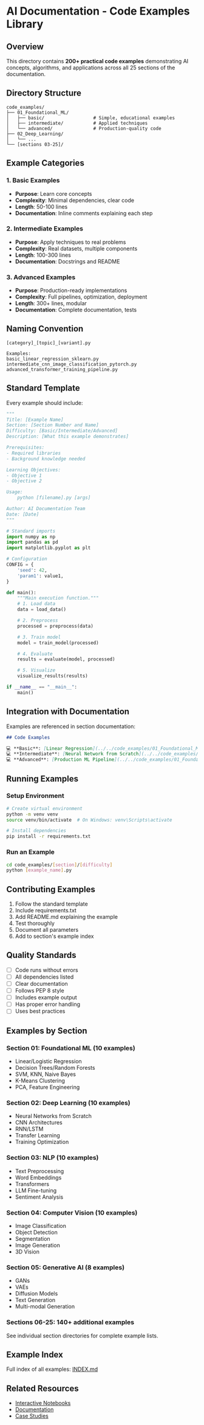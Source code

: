 # AI Documentation - Code Examples Library

## Overview

This directory contains **200+ practical code examples** demonstrating AI concepts, algorithms, and applications across all 25 sections of the documentation.

## Directory Structure

```
code_examples/
├── 01_Foundational_ML/
│   ├── basic/                  # Simple, educational examples
│   ├── intermediate/           # Applied techniques
│   └── advanced/               # Production-quality code
├── 02_Deep_Learning/
│   └── ...
└── [sections 03-25]/
```

## Example Categories

### 1. Basic Examples
- **Purpose**: Learn core concepts
- **Complexity**: Minimal dependencies, clear code
- **Length**: 50-100 lines
- **Documentation**: Inline comments explaining each step

### 2. Intermediate Examples
- **Purpose**: Apply techniques to real problems
- **Complexity**: Real datasets, multiple components
- **Length**: 100-300 lines
- **Documentation**: Docstrings and README

### 3. Advanced Examples
- **Purpose**: Production-ready implementations
- **Complexity**: Full pipelines, optimization, deployment
- **Length**: 300+ lines, modular
- **Documentation**: Complete documentation, tests

## Naming Convention

```
[category]_[topic]_[variant].py

Examples:
basic_linear_regression_sklearn.py
intermediate_cnn_image_classification_pytorch.py
advanced_transformer_training_pipeline.py
```

## Standard Template

Every example should include:

```python
"""
Title: [Example Name]
Section: [Section Number and Name]
Difficulty: [Basic/Intermediate/Advanced]
Description: [What this example demonstrates]

Prerequisites:
- Required libraries
- Background knowledge needed

Learning Objectives:
- Objective 1
- Objective 2

Usage:
    python [filename].py [args]

Author: AI Documentation Team
Date: [Date]
"""

# Standard imports
import numpy as np
import pandas as pd
import matplotlib.pyplot as plt

# Configuration
CONFIG = {
    'seed': 42,
    'param1': value1,
}

def main():
    """Main execution function."""
    # 1. Load data
    data = load_data()

    # 2. Preprocess
    processed = preprocess(data)

    # 3. Train model
    model = train_model(processed)

    # 4. Evaluate
    results = evaluate(model, processed)

    # 5. Visualize
    visualize_results(results)

if __name__ == "__main__":
    main()
```

## Integration with Documentation

Examples are referenced in section documentation:

```markdown
## Code Examples

💻 **Basic**: [Linear Regression](../../code_examples/01_Foundational_ML/basic/linear_regression.py)
💻 **Intermediate**: [Neural Network from Scratch](../../code_examples/01_Foundational_ML/intermediate/neural_network_scratch.py)
💻 **Advanced**: [Production ML Pipeline](../../code_examples/01_Foundational_ML/advanced/production_pipeline.py)
```

## Running Examples

### Setup Environment

```bash
# Create virtual environment
python -m venv venv
source venv/bin/activate  # On Windows: venv\Scripts\activate

# Install dependencies
pip install -r requirements.txt
```

### Run an Example

```bash
cd code_examples/[section]/[difficulty]
python [example_name].py
```

## Contributing Examples

1. Follow the standard template
2. Include requirements.txt
3. Add README.md explaining the example
4. Test thoroughly
5. Document all parameters
6. Add to section's example index

## Quality Standards

- [ ] Code runs without errors
- [ ] All dependencies listed
- [ ] Clear documentation
- [ ] Follows PEP 8 style
- [ ] Includes example output
- [ ] Has proper error handling
- [ ] Uses best practices

## Examples by Section

### Section 01: Foundational ML (10 examples)
- Linear/Logistic Regression
- Decision Trees/Random Forests
- SVM, KNN, Naive Bayes
- K-Means Clustering
- PCA, Feature Engineering

### Section 02: Deep Learning (10 examples)
- Neural Networks from Scratch
- CNN Architectures
- RNN/LSTM
- Transfer Learning
- Training Optimization

### Section 03: NLP (10 examples)
- Text Preprocessing
- Word Embeddings
- Transformers
- LLM Fine-tuning
- Sentiment Analysis

### Section 04: Computer Vision (10 examples)
- Image Classification
- Object Detection
- Segmentation
- Image Generation
- 3D Vision

### Section 05: Generative AI (8 examples)
- GANs
- VAEs
- Diffusion Models
- Text Generation
- Multi-modal Generation

### Sections 06-25: 140+ additional examples

See individual section directories for complete example lists.

## Example Index

Full index of all examples: [INDEX.md](INDEX.md)

## Related Resources

- [Interactive Notebooks](../interactive/notebooks/)
- [Documentation](../)
- [Case Studies](../[sections]/03_Case_Studies/)

